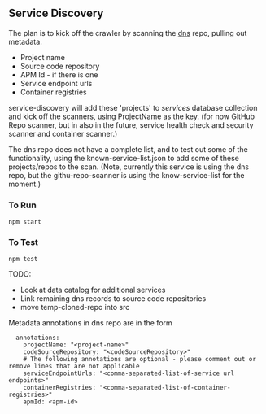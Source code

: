 ## Service Discovery
The plan is to kick off the crawler by scanning the [dns](https://github.com/PHACDataHub/dns) repo, pulling out metadata. 
* Project name
* Source code repository
* APM Id - if there is one
* Service endpoint urls
* Container registries

service-discovery will add these 'projects' to *services* database collection and kick off the scanners, using ProjectName as the key. (for now GitHub Repo scanner, but in also in the future, service health check and security scanner and container scanner.)

The dns repo does not have a complete list, and to test out some of the functionality, using the known-service-list.json to add some of these projects/repos to the scan.  (Note, currently this service is using the dns repo, but the githu-repo-scanner is using the know-service-list for the moment.)
### To Run
```
npm start
```
### To Test
```
npm test
```
TODO:
* Look at data catalog for additional services
* Link remaining dns records to source code repositories 
* move temp-cloned-repo into src

Metadata annotations in dns repo are in the form 

```
  annotations:
    projectName: "<project-name>"
    codeSourceRepository: "<codeSourceRepository>"
    # The following annotations are optional - please comment out or remove lines that are not applicable 
    serviceEndpointUrls: "<comma-separated-list-of-service url endpoints>"
    containerRegistries: "<comma-separated-list-of-container-registries>"
    apmId: <apm-id>
```